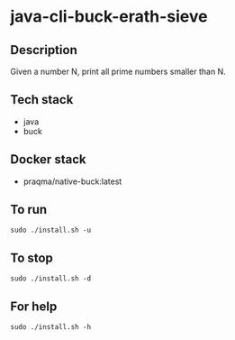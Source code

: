 # java-cli-buck-erath-sieve

## Description
Given a number N, print all prime numbers smaller than N.

## Tech stack
- java
- buck

## Docker stack
- praqma/native-buck:latest

## To run
`sudo ./install.sh -u`

## To stop
`sudo ./install.sh -d`

## For help
`sudo ./install.sh -h`
